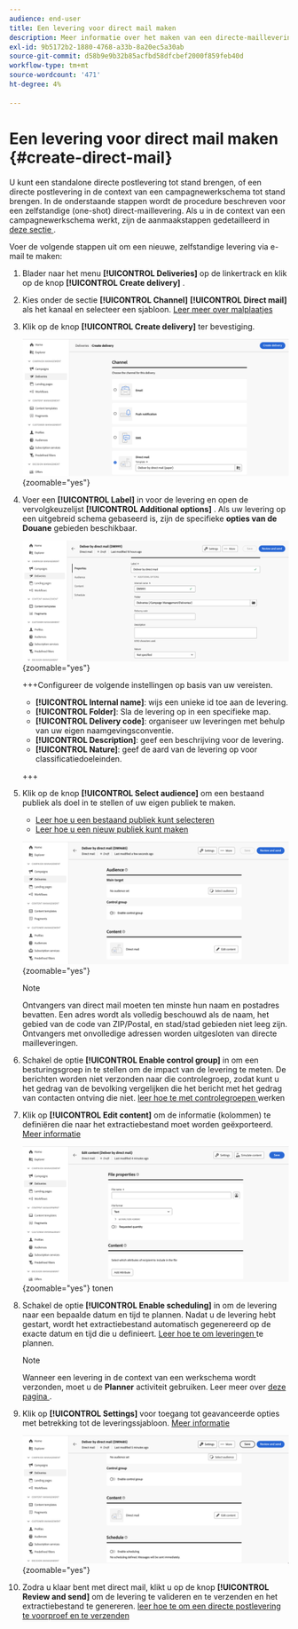 ```yaml
---
audience: end-user
title: Een levering voor direct mail maken
description: Meer informatie over het maken van een directe-maillevering via Adobe Campaign Web
exl-id: 9b5172b2-1880-4768-a33b-8a20ec5a30ab
source-git-commit: d58b9e9b32b85acfbd58dfcbef2000f859feb40d
workflow-type: tm+mt
source-wordcount: '471'
ht-degree: 4%

---
```


# Een levering voor direct mail maken {#create-direct-mail}

U kunt een standalone directe postlevering tot stand brengen, of een directe postlevering in de context van een campagnewerkschema tot stand brengen. In de onderstaande stappen wordt de procedure beschreven voor een zelfstandige (one-shot) direct-maillevering. Als u in de context van een campagnewerkschema werkt, zijn de aanmaakstappen gedetailleerd in [ deze sectie ](../workflows/activities/channels.md#create-a-delivery-in-a-campaign-workflow).

Voer de volgende stappen uit om een nieuwe, zelfstandige levering via e-mail te maken:

1. Blader naar het menu **[!UICONTROL Deliveries]** op de linkertrack en klik op de knop **[!UICONTROL Create delivery]** .

1. Kies onder de sectie **[!UICONTROL Channel]** **[!UICONTROL Direct mail]** als het kanaal en selecteer een sjabloon. [ Leer meer over malplaatjes ](../msg/delivery-template.md)

1. Klik op de knop **[!UICONTROL Create delivery]** ter bevestiging.

   ![ Scherenshot die de verwezenlijking van een directe postlevering toont ](assets/dm-create.png){zoomable="yes"}

1. Voer een **[!UICONTROL Label]** in voor de levering en open de vervolgkeuzelijst **[!UICONTROL Additional options]** . Als uw levering op een uitgebreid schema gebaseerd is, zijn de specifieke **opties van de Douane** gebieden beschikbaar.

   ![ Screenshot die de eigenschappen configuratie voor een directe postlevering tonen ](assets/dm-properties.png){zoomable="yes"}

   +++Configureer de volgende instellingen op basis van uw vereisten.
   * **[!UICONTROL Internal name]**: wijs een unieke id toe aan de levering.
   * **[!UICONTROL Folder]**: Sla de levering op in een specifieke map.
   * **[!UICONTROL Delivery code]**: organiseer uw leveringen met behulp van uw eigen naamgevingsconventie.
   * **[!UICONTROL Description]**: geef een beschrijving voor de levering.
   * **[!UICONTROL Nature]**: geef de aard van de levering op voor classificatiedoeleinden.

   +++

1. Klik op de knop **[!UICONTROL Select audience]** om een bestaand publiek als doel in te stellen of uw eigen publiek te maken.

   * [Leer hoe u een bestaand publiek kunt selecteren](../audience/add-audience.md)
   * [Leer hoe u een nieuw publiek kunt maken](../audience/one-time-audience.md)

   ![ Schermschot die publieksselectie voor een directe postlevering tonen ](assets/dm-audience.png){zoomable="yes"}

   >[!NOTE]
   >
   >Ontvangers van direct mail moeten ten minste hun naam en postadres bevatten. Een adres wordt als volledig beschouwd als de naam, het gebied van de code van ZIP/Postal, en stad/stad gebieden niet leeg zijn. Ontvangers met onvolledige adressen worden uitgesloten van directe mailleveringen.

1. Schakel de optie **[!UICONTROL Enable control group]** in om een besturingsgroep in te stellen om de impact van de levering te meten. De berichten worden niet verzonden naar die controlegroep, zodat kunt u het gedrag van de bevolking vergelijken die het bericht met het gedrag van contacten ontving die niet. [ leer hoe te met controlegroepen ](../audience/control-group.md) werken

1. Klik op **[!UICONTROL Edit content]** om de informatie (kolommen) te definiëren die naar het extractiebestand moet worden geëxporteerd. [Meer informatie](content-direct-mail.md)

   ![ Schermafbeelding die inhoud het uitgeven voor een directe postlevering ](assets/dm-content.png){zoomable="yes"} tonen

1. Schakel de optie **[!UICONTROL Enable scheduling]** in om de levering naar een bepaalde datum en tijd te plannen. Nadat u de levering hebt gestart, wordt het extractiebestand automatisch gegenereerd op de exacte datum en tijd die u definieert. [ Leer hoe te om leveringen ](../msg/gs-deliveries.md#gs-schedule) te plannen.

   >[!NOTE]
   >
   >Wanneer een levering in de context van een werkschema wordt verzonden, moet u de **Planner** activiteit gebruiken. Leer meer over [ deze pagina ](../workflows/activities/scheduler.md).

1. Klik op **[!UICONTROL Settings]** voor toegang tot geavanceerde opties met betrekking tot de leveringssjabloon. [Meer informatie](../advanced-settings/delivery-settings.md)

   ![ Schermafbeelding die geavanceerde montages voor een directe postlevering toont ](assets/dm-settings.png){zoomable="yes"}

1. Zodra u klaar bent met direct mail, klikt u op de knop **[!UICONTROL Review and send]** om de levering te valideren en te verzenden en het extractiebestand te genereren. [ leer hoe te om een directe postlevering te voorproef en te verzenden ](send-direct-mail.md)